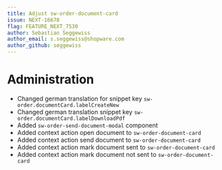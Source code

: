 ```yaml
---
title: Adjust sw-order-document-card
issue: NEXT-16678
flag: FEATURE_NEXT_7530
author: Sebastian Seggewiss
author_email: s.seggewiss@shopware.com 
author_github: seggewiss
---
```

# Administration
* Changed german translation for snippet key `sw-order.documentCard.labelCreateNew`
* Changed german translation snippet key `sw-order.documentCard.labelDownloadPdf`
* Added `sw-order-send-document-modal` component
* Added context action open document to `sw-order-document-card`
* Added context action send document to `sw-order-document-card`
* Added context action mark document sent to `sw-order-document-card`
* Added context action mark document not sent to `sw-order-document-card`
